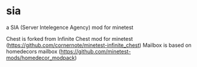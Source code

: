 # sia
a SIA (Server Intelegence Agency) mod for minetest


Chest is forked from Infinite Chest mod for minetest (https://github.com/cornernote/minetest-infinite_chest)
Mailbox is based on homedecors mailbox (https://github.com/minetest-mods/homedecor_modpack)
